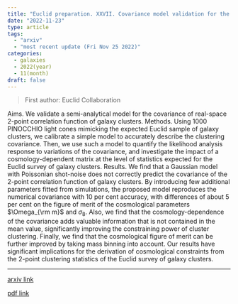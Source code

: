 ```yaml
---
title: "Euclid preparation. XXVII. Covariance model validation for the 2-point correlation function of galaxy clusters"
date: "2022-11-23"
type: article
tags:
  - "arxiv"
  - "most recent update (Fri Nov 25 2022)"
categories:
  - galaxies
  - 2022(year)
  - 11(month)
draft: false
---
```


> First author: Euclid Collaboration

 Aims. We validate a semi-analytical model for the covariance of real-space
2-point correlation function of galaxy clusters. Methods. Using 1000 PINOCCHIO
light cones mimicking the expected Euclid sample of galaxy clusters, we
calibrate a simple model to accurately describe the clustering covariance.
Then, we use such a model to quantify the likelihood analysis response to
variations of the covariance, and investigate the impact of a
cosmology-dependent matrix at the level of statistics expected for the Euclid
survey of galaxy clusters. Results. We find that a Gaussian model with
Poissonian shot-noise does not correctly predict the covariance of the 2-point
correlation function of galaxy clusters. By introducing few additional
parameters fitted from simulations, the proposed model reproduces the numerical
covariance with 10 per cent accuracy, with differences of about 5 per cent on
the figure of merit of the cosmological parameters $\Omega_{\rm m}$ and
$\sigma_8$. Also, we find that the cosmology-dependence of the covariance adds
valuable information that is not contained in the mean value, significantly
improving the constraining power of cluster clustering. Finally, we find that
the cosmological figure of merit can be further improved by taking mass binning
into account. Our results have significant implications for the derivation of
cosmological constraints from the 2-point clustering statistics of the Euclid
survey of galaxy clusters.

---
[arxiv link](http://arxiv.org/abs/2211.12965v1)

[pdf link](http://arxiv.org/pdf/2211.12965v1)